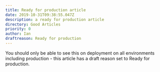 ```yaml
---
title: Ready for production article
date: 2019-10-31T09:38:55.047Z
description: a ready for production article
directory: Good Articles
priority: 0
author: Ian
draftreason: Ready for production
---
```


You should only be able to see this on deployment on all environments including production - this article has a draft 
reason set to Ready for production.